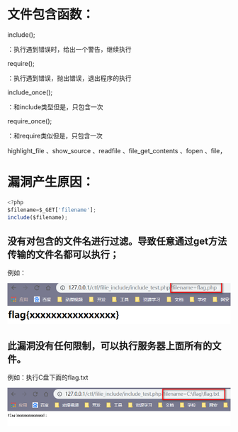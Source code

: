 # 文件包含函数：

include();

：执行遇到错误时，给出一个警告，继续执行

require();

：执行遇到错误，抛出错误，退出程序的执行

include_once();

：和include类型但是，只包含一次

require_once();

：和require类似但是，只包含一次

highlight_file 、show_source 、readfile 、file_get_contents 、fopen 、file，

# 漏洞产生原因：

```javascript
<?php
$filename=$_GET['filename'];
include($filename);
```

## 没有对包含的文件名进行过滤。导致任意通过get方法传输的文件名都可以执行；

例如：

![](images/12F1AFB7446D4838AF937AC8742A4300clipboard.png)

## 此漏洞没有任何限制，可以执行服务器上面所有的文件。

例如：执行C盘下面的flag.txt

![](images/9319C50058FF49D287C16B00FA9583B1clipboard.png)

